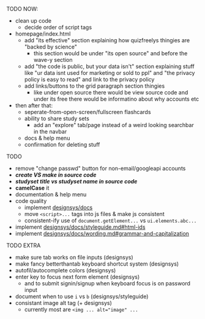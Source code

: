 TODO NOW:

- clean up code
  - decide order of script tags
- homepage/index.html
  - add "its effective" section explaining how quizfreelys thingies are "backed by science"
    - this section would be under "its open source" and before the wave-y section
  - add "the code is public, but your data isn't" section explaining stuff like "ur data isnt used for marketing or sold to ppl" and "the privacy policy is easy to read" and link to the privacy policy
  - add links/buttons to the grid paragraph section thingies
    - like under open source there would be view source code and under its free there would be informatino about why accounts etc
- then after that:
  - seperate-from-open-screen/fullscreen flashcards
  - ability to share study sets
    - add an "explore" tab/page instead of a weird looking searchbar in the navbar
  - docs & help menu
  - confirmation for deleting stuff

TODO

- remove "change passwd" button for non-email/googleapi accounts
- **_create VS make in source code_**
- **_studyset title vs studyset name in source code_**
- **camelCase** it
- documentation & help menu
- code quality
  - implement [designsys/docs](https://codeberg.org/ehanahamed/designsys/src/branch/main/docs/)
  - move `<script>...` tags into js files & make js consistent
  - consistent-ify use of `document.getElement...` vs `ui.elements.abc...`
- implement [designsys/docs/styleguide.md#html-ids](https://codeberg.org/ehanahamed/designsys/src/branch/main/docs/styleguide.md#html-ids)
- implement [designsys/docs/wording.md#grammar-and-capitalization](https://codeberg.org/ehanahamed/designsys/src/branch/main/docs/wording.md#grammar-and-capitalization)

TODO EXTRA

- make sure tab works on file inputs (designsys)
- make fancy betterthantab keyboard shortcut system (designsys)
- autofil/autocomplete colors (designsys)
- enter key to focus next form element (designsys)
  - and to submit signin/signup when keyboard focus is on password input
- document when to use `i` vs `b` (designsys/styleguide)
- consistant image alt tag (+ designsys)
  - currently most are `<img ... alt="image" ...`
